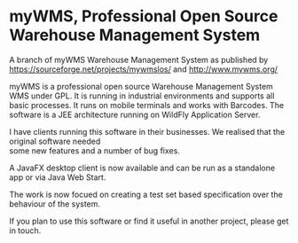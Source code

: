 # myWMS, Professional Open Source Warehouse Management System
A branch of myWMS Warehouse Management System as published by https://sourceforge.net/projects/mywmslos/ and http://www.mywms.org/

myWMS is a professional open source Warehouse Management System WMS under GPL.
It is running in industrial environments and supports all basic processes.
It runs on mobile terminals and works with Barcodes. The software is a JEE architecture running on WildFly Application Server.

I have clients running this software in their businesses.  We realised that the original software needed  
some new features and a number of bug fixes.  

A JavaFX desktop client is now available and can be run as a standalone app or via Java Web Start.

The work is now focued on creating a test set based specification over the behaviour of the system.

If you plan to use this software or find it useful in another project, please get in touch.
